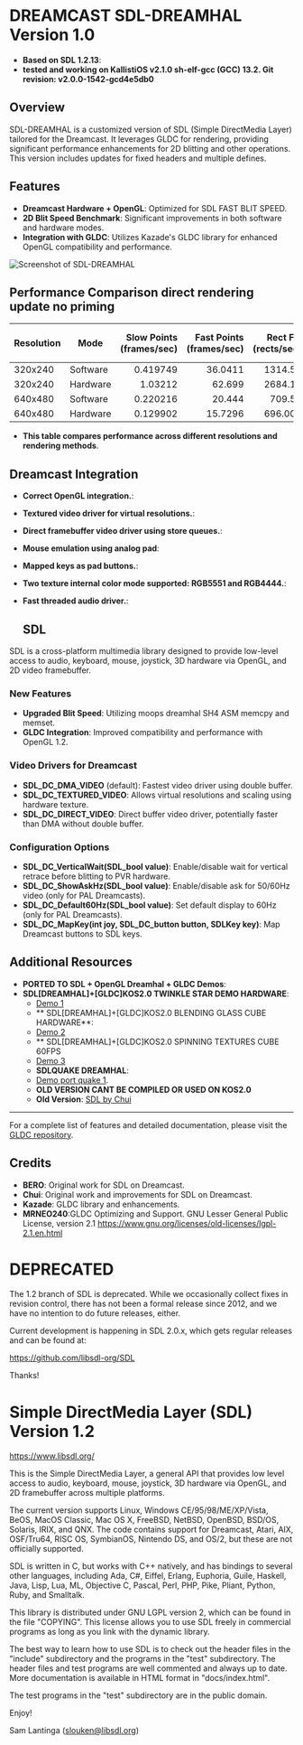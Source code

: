 # DREAMCAST SDL-DREAMHAL Version 1.0
- **Based on SDL 1.2.13**:
- **tested and working on KallistiOS v2.1.0 sh-elf-gcc (GCC) 13.2. Git revision: v2.0.0-1542-gcd4e5db0**
 
## Overview
SDL-DREAMHAL is a customized version of SDL (Simple DirectMedia Layer) tailored for the Dreamcast. It leverages GLDC for rendering, providing significant performance enhancements for 2D blitting and other operations. This version includes updates for fixed headers and multiple defines.

## Features
- **Dreamcast Hardware + OpenGL**: Optimized for SDL FAST BLIT SPEED.
- **2D Blit Speed Benchmark**: Significant improvements in both software and hardware modes.
- **Integration with GLDC**: Utilizes Kazade's GLDC library for enhanced OpenGL compatibility and performance.

![Screenshot of SDL-DREAMHAL](https://github.com/ianmicheal/SDL-dreamhal--GLDC/blob/main/benchmark.png)

## Performance Comparison direct rendering update no priming

| Resolution | Mode     | Slow Points<br>(frames/sec) | Fast Points<br>(frames/sec) | Rect Fill<br>(rects/sec) | 32x32 Blits<br>(blits/sec) |
|------------|----------|----------------------------:|----------------------------:|-------------------------:|---------------------------:|
| 320x240    | Software | 0.419749                    | 36.0411                     | 1314.51                  | 3075.08                    |
| 320x240    | Hardware | 1.03212                     | 62.699                      | 2684.14                  | 4133.2                     |
| 640x480    | Software | 0.220216                    | 20.444                      | 709.51                   | 3005.14                    |
| 640x480    | Hardware | 0.129902                    | 15.7296                     | 696.007                  | 4043.44                    |


- **This table compares performance across different resolutions and rendering methods**.


## Dreamcast Integration
- **Correct OpenGL integration.**: 
- **Textured video driver for virtual resolutions.**: 
- **Direct framebuffer video driver using store queues.**:
- **Mouse emulation using analog pad**: 
- **Mapped keys as pad buttons.**:
- **Two texture internal color mode supported: RGB5551 and RGB4444.**:
- **Fast threaded audio driver.**:

  ## SDL
SDL is a cross-platform multimedia library designed to provide low-level access to audio, keyboard, mouse, joystick, 3D hardware via OpenGL, and 2D video framebuffer.

### New Features
- **Upgraded Blit Speed**: Utilizing moops dreamhal SH4 ASM memcpy and memset.
- **GLDC Integration**: Improved compatibility and performance with OpenGL 1.2.

### Video Drivers for Dreamcast
- **SDL_DC_DMA_VIDEO** (default): Fastest video driver using double buffer.
- **SDL_DC_TEXTURED_VIDEO**: Allows virtual resolutions and scaling using hardware texture.
- **SDL_DC_DIRECT_VIDEO**: Direct buffer video driver, potentially faster than DMA without double buffer.

### Configuration Options
- **SDL_DC_VerticalWait(SDL_bool value)**: Enable/disable wait for vertical retrace before blitting to PVR hardware.
- **SDL_DC_ShowAskHz(SDL_bool value)**: Enable/disable ask for 50/60Hz video (only for PAL Dreamcasts).
- **SDL_DC_Default60Hz(SDL_bool value)**: Set default display to 60Hz (only for PAL Dreamcasts).
- **SDL_DC_MapKey(int joy, SDL_DC_button button, SDLKey key)**: Map Dreamcast buttons to SDL keys.



## Additional Resources

- **PORTED TO SDL + OpenGL Dreamhal + GLDC Demos**:
- **SDL[DREAMHAL]+[GLDC]KOS2.0 TWINKLE STAR DEMO HARDWARE**:
  - [Demo 1](https://youtu.be/aTKOW4GrLsQ)
  -  ** SDL[DREAMHAL]+[GLDC]KOS2.0 BLENDING GLASS CUBE HARDWARE**:
  - [Demo 2](https://youtu.be/GM4JnKxp1ZQ)
  - ** SDL[DREAMHAL]+[GLDC]KOS2.0 SPINNING TEXTURES CUBE 60FPS
  - [Demo 3](https://youtu.be/G0KFthogrPg)
  - **SDLQUAKE DREAMHAL**:
  - [Demo port quake 1](https://youtu.be/QiEo3FNNEZc).
  - **OLD VERSION CANT BE COMPILED OR USED ON KOS2.0**
   - **Old Version**: [SDL by Chui](http://chui.dcemu.co.uk/sdl.html)

---

For a complete list of features and detailed documentation, please visit the [GLDC repository](https://gitlab.com/simulant/GLdc).

## Credits
- **BERO**: Original work  for SDL on Dreamcast.
- **Chui**: Original work and improvements for SDL on Dreamcast.
- **Kazade**: GLDC library and enhancements.
- **MRNEO240**:GLDC Optimizing and Support.
GNU Lesser General Public License, version 2.1
https://www.gnu.org/licenses/old-licenses/lgpl-2.1.en.html
# DEPRECATED

The 1.2 branch of SDL is deprecated. While we occasionally collect fixes
in revision control, there has not been a formal release since 2012, and
we have no intention to do future releases, either.

Current development is happening in SDL 2.0.x, which gets regular
releases and can be found at:

https://github.com/libsdl-org/SDL

Thanks!



# Simple DirectMedia Layer (SDL) Version 1.2

https://www.libsdl.org/

This is the Simple DirectMedia Layer, a general API that provides low
level access to audio, keyboard, mouse, joystick, 3D hardware via OpenGL,
and 2D framebuffer across multiple platforms.

The current version supports Linux, Windows CE/95/98/ME/XP/Vista, BeOS,
MacOS Classic, Mac OS X, FreeBSD, NetBSD, OpenBSD, BSD/OS, Solaris, IRIX,
and QNX.  The code contains support for Dreamcast, Atari, AIX, OSF/Tru64,
RISC OS, SymbianOS, Nintendo DS, and OS/2, but these are not officially
supported.

SDL is written in C, but works with C++ natively, and has bindings to
several other languages, including Ada, C#, Eiffel, Erlang, Euphoria,
Guile, Haskell, Java, Lisp, Lua, ML, Objective C, Pascal, Perl, PHP,
Pike, Pliant, Python, Ruby, and Smalltalk.

This library is distributed under GNU LGPL version 2, which can be
found in the file  "COPYING".  This license allows you to use SDL
freely in commercial programs as long as you link with the dynamic
library.

The best way to learn how to use SDL is to check out the header files in
the "include" subdirectory and the programs in the "test" subdirectory.
The header files and test programs are well commented and always up to date.
More documentation is available in HTML format in "docs/index.html".

The test programs in the "test" subdirectory are in the public domain.

Enjoy!

Sam Lantinga (slouken@libsdl.org)

